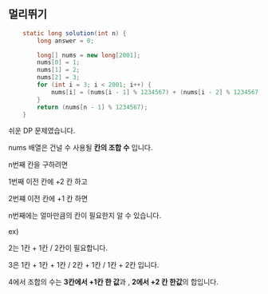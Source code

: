 ## 멀리뛰기

```java
    static long solution(int n) {
        long answer = 0;

        long[] nums = new long[2001];
        nums[0] = 1;
        nums[1] = 2;
        nums[2] = 3;
        for (int i = 3; i < 2001; i++) {
            nums[i] = (nums[i - 1] % 1234567) + (nums[i - 2] % 1234567);
        }
        return (nums[n - 1] % 1234567);
    }
```

쉬운 DP 문제였습니다.

nums 배열은 건널 수 사용될 **칸의 조합 수** 입니다.



n번째 칸을 구하려면 

1번째 이전 칸에 +2 칸 하고

2번쨰 이전 칸에 +1 칸 하면

n번째에는 얼마만큼의 칸이 필요한지 알 수 있습니다.



ex)

2는 1칸 + 1칸 / 2칸이 필요합니다.

3은 1칸 + 1칸 + 1칸 / 2칸 + 1칸 / 1칸 + 2칸 입니다.

4에서 조합의 수는 **3칸에서 +1칸 한 값**과 , **2에서 +2 칸 한값**의 합입니다.